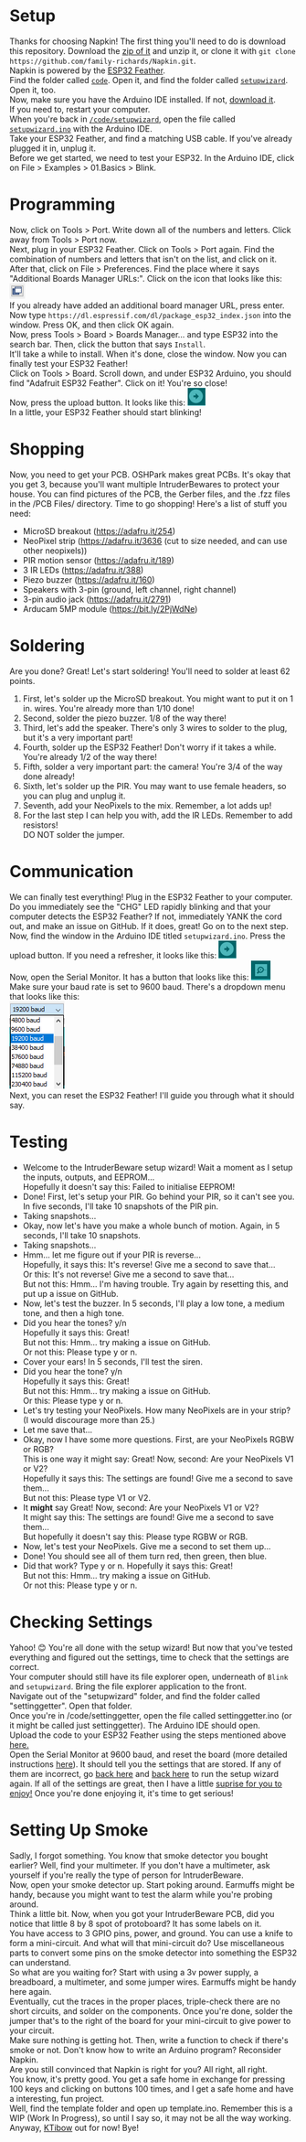 # Setup
  Thanks for choosing Napkin! The first thing you'll need to do is download this repository. Download the [zip of it](https://github.com/family-richards/Napkin/archive/master.zip) and unzip it, or clone it with `git clone https://github.com/family-richards/Napkin.git`.  
  Napkin is powered by the [ESP32 Feather](https://adafru.it/3405).    
  Find the folder called [`code`](code/). Open it, and find the folder called [`setupwizard`](code/setupwizard/). Open it, too.  
  Now, make sure you have the Arduino IDE installed. If not, [download it](https://www.arduino.cc/en/Main/Software).  
If you need to, restart your computer.  
  When you're back in [`/code/setupwizard`](code/setupwizard/), open the file called [`setupwizard.ino`](code/setupwizard/setupwizard.ino) with the  Arduino IDE.  
  Take your ESP32 Feather, and find a matching USB cable. If you've already plugged it in, unplug it.  
  Before we get started, we need to test your ESP32. In the Arduino IDE, click on File > Examples > 01.Basics > Blink.  
# Programming
Now, click on Tools > Port. Write down all of the numbers and letters. Click away from Tools > Port now.  
Next, plug in your ESP32 Feather. Click on Tools > Port again. Find the combination of numbers and letters that isn't on the list, and click on it.  
  After that, click on File > Preferences. Find the place where it says "Additional Boards Manager URLs:". Click on the icon that looks like this: ![Two side-by-side windows](popout.png)  
If you already have added an additional board manager URL, press enter. Now type `https://dl.espressif.com/dl/package_esp32_index.json` into the window. Press OK, and then click OK again.  
  Now, press Tools > Board > Boards Manager... and type ESP32 into the search bar. Then, click the button that says `Install`.  
It'll take a while to install. When it's done, close the window. Now you can finally test your ESP32 Feather!  
  Click on Tools > Board. Scroll down, and under ESP32 Arduino, you should find "Adafruit ESP32 Feather". Click on it! You're so close!  
  Now, press the upload button. It looks like this: ![an arrow pointing to the right](upload.png)  
  In a little, your ESP32 Feather should start blinking!  
# Shopping
  Now, you need to get your PCB. OSHPark makes great PCBs. It's okay that you get 3, because you'll want multiple IntruderBewares to protect your house. You can find pictures of the PCB, the Gerber files, and the .fzz files in the /PCB Files/ directory.
  Time to go shopping! Here's a list of stuff you need:
+ MicroSD breakout (https://adafru.it/254)
+ NeoPixel strip (https://adafru.it/3636 (cut to size needed, and can use other neopixels))
+ PIR motion sensor (https://adafru.it/189)
+ 3 IR LEDs (https://adafru.it/388)
+ Piezo buzzer (https://adafru.it/160)
+ Speakers with 3-pin (ground, left channel, right channel)
+ 3-pin audio jack (https://adafru.it/2791)
+ Arducam 5MP module (https://bit.ly/2PjWdNe)
# Soldering
  Are you done? Great! Let's start soldering! You'll need to solder at least 62 points.
1. First, let's solder up the MicroSD breakout. You might want to put it on 1 in. wires. You're already more than 1/10 done!
2. Second, solder the piezo buzzer. 1/8 of the way there!
3. Third, let's add the speaker. There's only 3 wires to solder to the plug, but it's a very important part!
4. Fourth, solder up the ESP32 Feather! Don't worry if it takes a while. You're already 1/2 of the way there!
5. Fifth, solder a very important part: the camera! You're 3/4 of the way done already!
6. Sixth, let's solder up the PIR. You may want to use female headers, so you can plug and unplug it.
7. Seventh, add your NeoPixels to the mix. Remember, a lot adds up!
8. For the last step I can help you with, add the IR LEDs. Remember to add resistors!  
DO NOT solder the jumper.  
# Communication
  We can finally test everything! Plug in the ESP32 Feather to your computer. Do you immediately see the "CHG" LED rapidly blinking and that your computer detects the ESP32 Feather? If not, immediately YANK the cord out, and make an issue on GitHub. If it does, great! Go on to the next step.  
  Now, find the window in the Arduino IDE titled `setupwizard.ino`. Press the upload button. If you need a refresher, it looks like this: ![an arrow pointing to the right](upload.png)  
  Now, open the Serial Monitor. It has a button that looks like this: ![](serialmonitor.png)  
  Make sure your baud rate is set to 9600 baud. There's a dropdown menu that looks like this:  
  ![a dropdown menu with all of the baud numbers](bauddropdown.png)  
  Next, you can reset the ESP32 Feather! I'll guide you through what it should say.   
# Testing
+ Welcome to the IntruderBeware setup wizard! Wait a moment as I setup the inputs, outputs, and EEPROM...  
Hopefully it doesn't say this: Failed to initialise EEPROM!  
+ Done! First, let's setup your PIR. Go behind your PIR, so it can't see you. In five seconds, I'll take 10 snapshots of the PIR pin.  
+ Taking snapshots...  
+ Okay, now let's have you make a whole bunch of motion. Again, in 5 seconds, I'll take 10 snapshots.  
+ Taking snapshots...  
+ Hmm... let me figure out if your PIR is reverse...  
Hopefully, it says this: It's reverse! Give me a second to save that...  
Or this: It's not reverse! Give me a second to save that...  
But not this: Hmm... I'm having trouble. Try again by resetting this, and put up a issue on GitHub.  
+ Now, let's test the buzzer. In 5 seconds, I'll play a low tone, a medium tone, and then a high tone.  
+ Did you hear the tones? y/n  
Hopefully it says this: Great!  
But not this: Hmm... try making a issue on GitHub.  
Or not this: Please type y or n.  
+ Cover your ears! In 5 seconds, I'll test the siren.  
+ Did you hear the tone? y/n  
Hopefully it says this: Great!  
But not this: Hmm... try making a issue on GitHub.  
Or this: Please type y or n.  
+ Let's try testing your NeoPixels. How many NeoPixels are in your strip? (I would discourage more than 25.)  
+ Let me save that...  
+ Okay, now I have some more questions. First, are your NeoPixels RGBW or RGB?  
This is one way it might say: Great! Now, second: Are your NeoPixels V1 or V2?  
Hopefully it says this: The settings are found! Give me a second to save them...  
But not this: Please type V1 or V2.
+ It **might** say Great! Now, second: Are your NeoPixels V1 or V2?  
It might say this: The settings are found! Give me a second to save them...  
But hopefully it doesn't say this: Please type RGBW or RGB.  
+ Now, let's test your NeoPixels. Give me a second to set them up...  
+ Done! You should see all of them turn red, then green, then blue.
+ Did that work? Type y or n.
Hopefully it says this: Great!  
But not this: Hmm... try making a issue on GitHub.  
Or not this: Please type y or n.  
# Checking Settings
Yahoo! 😊 You're all done with the setup wizard! But now that you've tested everything and figured out the settings, time to check that the settings are correct.  
Your computer should still have its file explorer open, underneath of `Blink` and `setupwizard`. Bring the file explorer application to the front.  
Navigate out of the "setupwizard" folder, and find the folder called "settinggetter". Open that folder.  
Once you're in /code/settinggetter, open the file called settinggetter.ino (or it might be called just settinggetter). The Arduino IDE should open.  
Upload the code to your ESP32 Feather using the steps mentioned above [here.](#programming)  
Open the Serial Monitor at 9600 baud, and reset the board (more detailed instructions [here](#communication)). 
It should tell you the settings that are stored. If any of them are incorrect, go [back here](#communication) and [back here](#testing) to run the setup wizard again.
If all of the settings are great, then I have a little [suprise for you to enjoy!](code/suprise.md) Once you're done enjoying it, it's time to get serious!
# Setting Up Smoke
Sadly, I forgot something. You know that smoke detector you bought earlier? Well, find your multimeter. If you don't have a multimeter, ask yourself if you're really the type of person for IntruderBeware.  
Now, open your smoke detector up. Start poking around. Earmuffs might be handy, because you might want to test the alarm while you're probing around.  
Think a little bit. Now, when you got your IntruderBeware PCB, did you notice that little 8 by 8 spot of protoboard? It has some labels on it.  
You have access to 3 GPIO pins, power, and ground. You can use a knife to form a mini-circuit. And what will that mini-circuit do? Use miscellaneous parts to convert some pins on the smoke detector into something the ESP32 can understand.  
So what are you waiting for? Start with using a 3v power supply, a breadboard, a multimeter, and some jumper wires. Earmuffs might be handy here again.  
Eventually, cut the traces in the proper places, triple-check there are no short circuits, and solder on the components. Once you're done, solder the jumper that's to the right of the board for your mini-circuit to give power to your circuit.  
Make sure nothing is getting hot. Then, write a function to check if there's smoke or not. Don't know how to write an Arduino program? Reconsider Napkin.  
Are you still convinced that Napkin is right for you? All right, all right.  
You know, it's pretty good. You get a safe home in exchange for pressing 100 keys and clicking on buttons 100 times, and I get a safe home and have a interesting, fun project.  
Well, find the template folder and open up template.ino. Remember this is a WIP (Work In Progress), so until I say so, it may not be all the way working.    
Anyway, [KTibow](https://github.com/KTibow) out for now! Bye!
